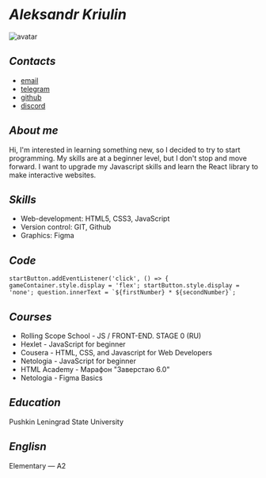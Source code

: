 # _Aleksandr Kriulin_
![avatar](/rsschool-cv/avatar/foto.png)

## _Contacts_
* [email](aleksandrkriulin493@gmail.com)
* [telegram](https://t.me/aleksander)
* [github](https://discord.com/channels/516715744646660106/@home)
* [discord](https://github.com/aleksandr2639)

## _About me_
Hi, I'm interested in learning something new, so I decided to try to start programming. My skills are at a beginner level, but I don't stop and move forward. I want to upgrade my Javascript skills and learn the React library to make interactive websites.

## _Skills_
* Web-development: HTML5, CSS3, JavaScript
* Version control: GIT, Github
* Graphics: Figma

## _Code_
```startButton.addEventListener('click', () => { gameContainer.style.display = 'flex'; startButton.style.display = 'none'; question.innerText = `${firstNumber} * ${secondNumber}`;```

## _Courses_
* Rolling Scope School - JS / FRONT-END. STAGE 0 (RU)
* Hexlet - JavaScript for beginner
* Cousera - HTML, CSS, and Javascript for Web Developers
* Netologia - JavaScript for beginner
* HTML Academy - Марафон "Заверстаю 6.0"
* Netologia - Figma Basics

## _Education_
Pushkin Leningrad State University

## _Englisn_
Elementary — A2

